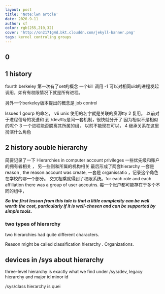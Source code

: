 ```yaml
---
layout: post
title: 'Note:lwn artcle'
date: 2020-9-11
author: sf
color: rgb(255,210,32)
cover: 'http://on2171g4d.bkt.clouddn.com/jekyll-banner.png'
tags: kernel controling groups
---
```

## 0

## 1 history ##
fourth berkeley 第一次有了set的概念
一个kill 调用 -1 可以对相同uid的进程发起调用，如有有权限情况下就是所有进程。

另外一个berkeley版本提出的概念是 job control 

Issues 
1 gourp 的命名， v6 unix 使用的名字就是关联的资源tty 
2 复用， 以前对于进程信号的发送和 到 /dev/tty是同一套机制，很快就分开了 因为相似不是相似的呢个
3 一个进程能否脱离其所属的组， 以前不能现在可以，
4 继承关系在这里扮演什么角色


## 2 history  aouble hierarchy ##

简要记录了一下 Hierarchies in computer account privileges
一些优先级和账户的拥有者相关 ， 另一些则和所属的机构相关
最后形成了两套hierarchy 一套是 reason , the reason account was create, 一套是 organissatio ，记录这个角色在学校的哪一个部分。 
交叉相乘就得到了权限系统。for each role and each affiliation there was a group of user accoutns. 
每一个账户都可能存在于多个不同的组中，
 
***So the first lesson from this tale is that a little complexity can be well worth the cost, particularly if it is well-chosen and can be supported by simple tools.***  

### two types of hierarchy ###
two hierarchies had quite different characters.

Reason might be called classification hierarchy . 
Organizations.

## devices in /sys about hierarchy ## 

three-level hierarchy is exactly what we find under /sys/dev,
legacy hierarchy and major id minor id 


/sys/class hierarchy is quei 

